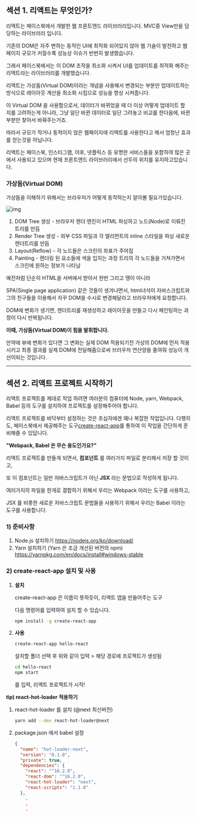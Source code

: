 ## 섹션 1. 리액트는 무엇인가?

리액트는 페이스북에서 개발한 웹 프론트엔드 라이브러리입니다. MVC중 View만을 담당하는 라이브러리 입니다.

기존의 DOM은 자주 변하는 동적인 UI에 최적화 되어있지 않아 웹 기술이 발전하고 웹페이지 규모가 커질수록 성능상 이슈가 빈번히 발생했습니다.

그래서 페이스북에서는 이 DOM 조작을 최소화 시켜서 UI를 업데이트를 최적화 해주는 리액트라는 라이브러리를 개발했습니다.

리액트는 가상돔(Virtual DOM)이라는 개념을 사용해서 변경되는 부분만 업데이트하는 방식으로 레이아웃 계산을 최소화 시킴으로 성능을 향상 시켜줍니다.

이 Virtual DOM 을 사용함으로서, 데이터가 바뀌었을 때 더 이상 어떻게 업데이트 할 지를 고려하는게 아니라, 그냥 일단 바뀐 데이터로 일단 그려놓고 비교를 한다음에, 바뀐 부분만 찾아서 바꿔주는거죠.

따라서 규모가 작거나 동적이지 않은 웹페이지에 리액트를 사용한다고 해서 엄청난 효과를 얻는것을 아닙니다.

리액트는 페이스북, 인스타그램, 야후, 넷플릭스 등 유명한 서비스들을 포함하여 많은 곳에서 사용되고 있으며 현재 프론트엔드 라이브러리에서 선두의 위치를 유지하고있습니다.



### 가상돔(Virtual DOM)

가상돔을 이해하기 위해서는 브라우저가 어떻게 동작하는지 알아볼 필요가있습니다.

![img](https://velopert.com/wp-content/uploads/2017/03/wvbwscn7oadykroobdd3.png)

1. DOM Tree 생성 - 브라우저 렌더 엔진이 HTML 파싱하고 노드(Node)로 이뤄진 트리를 만듬
2. Render Tree 생성 - 외부 CSS 파일과 각 엘리먼트의 inline 스타일을 파싱 새로운 렌더트리를 만듬
3. Layout(Reflow) - 각 노드들은 스크린의 좌표가 주어짐
4. Painting - 렌더링 된 요소들에 색을 입히는 과정 트리의 각 노드들을 거쳐가면서 스크린에 원하는 정보가 나타남



예전처럼 단순히 HTML을 서버에서 받아서 한번 그리고 땡이 아니라 

SPA(Single page application) 같은 것들이 생겨나면서, html녀석이 자바스크립트와 그의 친구들을 이용해서 자꾸 DOM을 수시로 변경해달라고 브라우저에게 요청합니다.

DOM에 변화가 생기면, 렌더트리를 재생성하고 레이아웃을 만들고  다시 페인팅하는 과정이 다시 반복됩니다.

**이때, 가상돔(Virtual DOM)이 힘을 발휘합니다.**

만약에 뷰에 변화가 있다면 그 변화는 실제 DOM 적용되기전 가상의 DOM에 먼저 적용 시키고 최종 결과를 실제 DOM에 전달해줌으로써 브러우저 연산양을 줄여줘 성능이 개선이되는 것입니다.



------



## 섹션 2. 리액트 프로젝트 시작하기

리액트 프로젝트를 제대로 작업 하려면 여러분의 컴퓨터에 Node, yarn, Webpack, Babel 등의 도구를 설치하여 프로젝트를 설정해주어야 합니다.

리액트 프로젝트를 바닥부터 설정하는 것은 초심자에겐 꽤나 복잡한 작업입니다. 다행히도, 페이스북에서 제공해주는 도구[create-react-app](https://github.com/facebook/create-react-app)를 통하여 이 작업을 간단하게 준비해줄 수 있답니다.



**"Webpack, Babel 은 무슨 용도인가요?"**

리액트 프로젝트를 만들게 되면서, **컴포넌트** 를 여러가지 파일로 분리해서 저장 할 것이고, 

또 이 컴포넌트는 일반 자바스크립트가 아닌 **JSX** 라는 문법으로 작성하게 됩니다. 

여러가지의 파일을 한개로 결합하기 위해서 우리는 Webpack 이라는 도구를 사용하고,

 JSX 를 비롯한 새로운 자바스크립트 문법들을 사용하기 위해서 우리는 Babel 이라는 도구를 사용합니다.

> 
>   

### 1) 준비사항

1. Node.js 설치하기
   <https://nodejs.org/ko/download/>
2. Yarn  설치하기 (Yarn 은 조금 개선된 버전의 npm)
   <https://yarnpkg.com/en/docs/install#windows-stable>



### 2) create-react-app 설치 및 사용

1. **설치** 

   create-react-app 은 이름이 뜻하듯이, 리액트 앱을 만들어주는 도구

   다음 명령어를 입력하여 설치 할 수 있습니다.

   ```bash
   npm install -g create-react-app
   ```

2. **사용**

   ```bash
   create-react-app hello-react
   ```

   설치할 폴더 선택 후 위와 같이 입력 > 해당 경로에 프로젝트가 생성됨

   ```bash
   cd hello-react
   npm start
   ```

   를 입력, 리액트 프로젝트가 시작!



**tip) react-hot-loader 적용하기**

1. react-hot-loader 를 설치 (@next 최신버전)

   ```bash
   yarn add --dev react-hot-loader@next
   ```

2. package.json 에서 babel 설정

   ```json
   {
     "name": "hot-loader-next",
     "version": "0.1.0",
     "private": true,
     "dependencies": {
       "react": "^16.2.0",
       "react-dom": "^16.2.0",
       "react-hot-loader": "next",
       "react-scripts": "1.1.0"
     },
       .
       .
       .
   ```

   